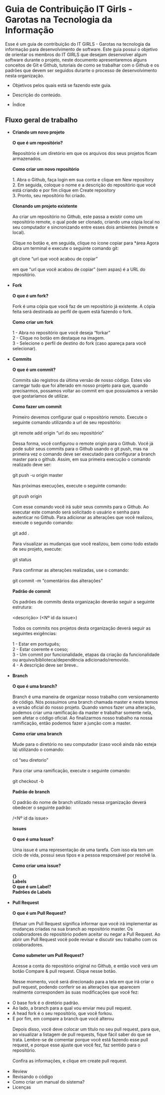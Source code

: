 # Guia de Contribuição IT Girls - Garotas na Tecnologia da Informação

Esse é um guia de contribuição do IT GIRLS - Garotas na tecnologia da informação para desenvolvimento de software. Este guia possui o objetivo de orientar os membros do IT GIRLS que desejam desenvolver algum software durante o projeto, neste documento apresentaremos alguns conceitos de Git e Github, tutoriais de como se trabalhar com o Github e os padrões que devem ser seguidos durante o processo de desenvolvimento nesta organização.

*  Objetivos pelos quais está se fazendo este guia.
    
*   Descrição do conteúdo.
    
*  Índice


## Fluxo geral de trabalho

- **Criando um novo projeto**
<br/><br/>
**O que é um repositório?** <br/><br/>
Repositório é um diretório em que os arquivos dos seus projetos ficam armazenados.<br/><br/>
**Como criar um novo repositório** <br/><br/> 1. Abra o Github, faça login em sua conta e clique em New repository <br/> 2. Em seguida, coloque o nome e a descrição do repositório que você está criando e por fim clique em Create repository <br/> 3. Pronto, seu repositório foi criado. <br/><br/> **Clonando um projeto existente** <br/><br/> Ao criar um repositório no Github, este passa a existir como um repositório remote, o qual pode ser clonado, criando uma cópia local no seu computador e sincronizando entre esses dois ambientes (remote e local). <br/><br/> 
Clique no botão e, em seguida, clique no ícone copiar para *área Agora abra um terminal e execute o seguinte comando git: <br/><br/> git clone “url que você acabou de copiar” <br/><br/> em que “url que você acabou de copiar” (sem aspas) é a URL do repositório.<br/><br/> 
- **Fork** <br/><br/> **O que é um fork?** <br/><br/>Fork é uma cópia que você faz de um repositório já existente. A cópia feita será destinada ao perfil de quem está fazendo o fork.<br/><br/> **Como criar um fork** <br/><br/> 1 - Abra no repositório que você deseja “forkar”<br/>2 - Clique no botão em destaque na imagem. <br/> 3 - Selecione o perfil de destino do fork (caso apareça para você selecionar).<br/><br/>
-   **Commits** <br/><br/>**O que é um commit?**<br/><br/>Commits são registros da última versão de nosso código. Estes vão carregar tudo que foi alterado em nosso projeto para que, quando precisarmos, possamos voltar ao commit em que possuíamos a versão que gostaríamos de utilizar. <br/><br/> **Como fazer um commit** <br/><br/>Primeiro devemos configurar qual o repositório remoto. Execute o seguinte comando utilizando a url de seu repositório:<br/><br/>git remote add origin “url do seu repositório”<br/><br/>Dessa forma, você configurou o remote origin para o Github. Você já pode subir seus commits para o Github usando o git push, mas na primeira vez o comando deve ser executado para configurar a branch master para o github. Assim, em sua primeira execução o comando realizado deve ser:<br/><br/>git push -u origin master<br/><br/>Nas próximas execuções, execute o seguinte comando:<br/><br/>git push origin <adicione-o-nome-de-sua-nova-branch><br/><br/>Com esse comando você irá subir seus commits para o Github. Ao executar este comando será solicitado o usuário e senha para autenticar no Github. Para adicionar as alterações que você realizou, execute o segundo comando:<br/><br/>git add . <br/><br/>Para visualizar as mudanças que você realizou, bem como todo estado de seu projeto, execute:<br/><br/>git status<br/><br/>Para confirmar as alterações realizadas, use o comando:<br/><br/>git commit -m “comentários das alterações”<br/><br/> **Padrão de commit**<br/><br/>Os padrões de commits desta organização deverão seguir a seguinte estrutura:<br/><br/><Label> <descrição> (<Nº id da issue>)<br/><br/>Todos os commits nos projetos desta organização deverá seguir as seguintes exigências:<br/><br/> 1 - Estar em português;<brq><br/> 2 - Estar coerente e coeso;<br/> 3 - Um commit por funcionalidade, etapas da criação da funcionalidade ou arquivo/biblioteca/dependência adicionado/removido.<br/> 4 - A descrição deve ser breve.. <br/><br/>
- **Branch**<br><br/>**O que é uma branch?**<br/><br/>Branch é uma maneira de organizar nosso trabalho com versionamento de código. Nós possuímos uma branch chamada master e nesta temos a versão oficial do nosso projeto. Quando vamos fazer uma alteração, podemos criar uma ramificação da master e trabalhar somente nela, sem afetar o código oficial. Ao finalizarmos nosso trabalho na nossa ramificação, então podemos fazer a junção com a master.<br/><br/> **Como criar uma branch**<br/><br/>Mude para o diretório no seu computador (caso você ainda não esteja lá) utilizando o comando:<br><br/>cd “seu diretorio”<br/><br/>Para criar uma ramificação, execute o seguinte comando:<br/><br/>git checkout -b <adicione-o-nome-de-sua-nova-branch><br/><br/> **Padrão de branch**<br/><br/>O padrão do nome de branch utilizado nessa organização deverá obedecer o seguinte padrão:<br/><br/><Label>/<Nº id da issue><br/><br/> **Issues**<br/><br/> **O que é uma Issue?**<br/><br/>Uma issue é uma representação de uma tarefa. Com isso ela tem um ciclo de vida, possui seus tipos e a pessoa responsável por resolvê la.<br/><br/> **Como criar uma issue?**<br/><br/>**{}**<br/>**Labels**<br/> **O que é um Label?**<br/> **Padrões de Labels** <br/><br/>
- **Pull Request**<br/><br/> **O que é um Pull Request?**<br/><br/>Efetuar um Pull Request significa informar que você irá implementar as mudanças criadas na sua branch ao repositório master. Os colaboradores do repositório podem aceitar ou negar a Pull Request. Ao abrir um Pull Request você pode revisar e discutir seu trabalho com os colaboradores.<br/><br/> **Como submeter um Pull Request?**<br/><br/>Acesse a conta do repositório original no Github, e então você verá um botão Compare & pull request. Clique nesse botão.<br/><br/>Nesse momento, você será direcionado para a tela em que irá criar o pull request, podendo conferir se as alterações que aparecem realmente correspondem às suas modificações que você fez:<br/><br/>
- O base fork é o diretório padrão. <br/>
- Ao lado, a branch para a qual vou enviar meu pull request. <br/> 
- A head fork é o seu repositório, que você forkou. <br/>
- E por fim, em compare a branch que você alterou<br/><br/>
Depois disso, você deve colocar um título no seu pull request, para que, ao visualizar a listagem de pull requests, fique fácil saber do que se trata. Lembre-se de comentar porque você está fazendo esse pull request, e porque esse ajuste que você fez, faz sentido para o repositório.<br/><br/>
Confira as informações, e clique em create pull request.<br/><br/>
-   Review
-   Revisando o código
-   Como criar um manual do sistema?
-   Licenças


